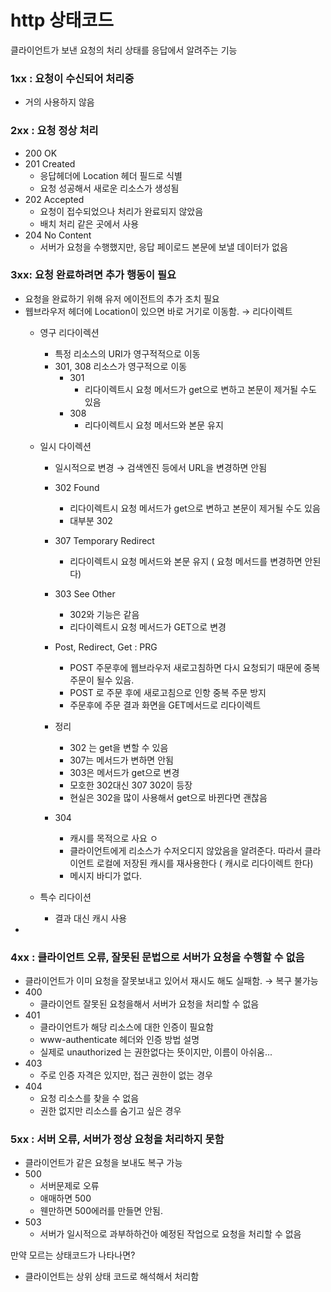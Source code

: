 # http 상태코드

클라이언트가 보낸 요청의 처리 상태를 응답에서 알려주는 기능

### 1xx : 요청이 수신되어 처리중

- 거의 사용하지 않음

### 2xx : 요청 정상 처리

- 200 OK
- 201  Created
    - 응답헤더에 Location 헤더 필드로 식별
    - 요청 성공해서 새로운 리소스가 생성됨
- 202 Accepted
    - 요청이 접수되었으나 처리가 완료되지 않았음
    - 배치 처리 같은 곳에서 사용
- 204 No Content
    - 서버가 요청을 수행했지만, 응답 페이로드 본문에 보낼 데이터가 없음

### 3xx: 요청 완료하려면 추가 행동이 필요

- 요청을 완료하기 위해 유저 에이전트의 추가 조치 필요
- 웹브라우저 헤더에 Location이 있으면 바로 거기로 이동함.  → 리다이렉트
    - 영구 리다이렉션
        - 특정 리소스의 URI가 영구적적으로 이동
        - 301, 308 리소스가 영구적으로 이동
            - 301
                - 리다이렉트시 요청 메서드가 get으로 변하고 본문이 제거될 수도 있음
            - 308
                - 리다이렉트시 요청 메서드와 본문 유지

    - 일시 다이렉션
        - 일시적으로 변경 → 검색엔진 등에서 URL을 변경하면 안됨
        - 302 Found
            - 리다이렉트시 요청 메서드가 get으로 변하고 본문이 제거될 수도 있음
            - 대부분 302
        - 307 Temporary Redirect
            - 리다이렉트시 요청 메서드와 본문 유지 ( 요청 메서드를 변경하면 안된다)
        - 303 See Other
            - 302와 기능은 같음
            - 리다이렉트시 요청 메서드가 GET으로 변경
        - Post, Redirect, Get : PRG
            - POST 주문후에 웹브라우저 새로고침하면 다시 요청되기 때문에 중복 주문이 될수 있음.
            - POST 로 주문 후에 새로고침으로 인항 중복 주문 방지
            - 주문후에 주문 결과 화면을 GET메서드로 리다이렉트

        - 정리
            - 302 는 get을 변할 수 있음
            - 307는 메서드가 변하면 안됨
            - 303은 메서드가 get으로 변경
            - 모호한 302대신 307 302이 등장
            - 현실은 302을 많이 사용해서 get으로 바뀐다면 괜찮음
        - 304
            - 캐시를 목적으로 사요 ㅇ
            - 클라이언트에게 리소스가 수저오디지 않았음을 알려준다. 따라서 클라이언트 로컬에 저장된 캐시를 재사용한다 ( 캐시로 리다이렉트 한다)
            - 메시지 바디가 없다.

    - 특수 리다이션
        - 결과 대신 캐시 사용
-

### 4xx : 클라이언트 오류, 잘못된 문법으로 서버가 요청을 수행할 수 없음

- 클라이언트가 이미 요청을 잘못보내고 있어서 재시도 해도 실패함. → 복구 불가능
- 400
    - 클라이언트 잘못된 요청을해서 서버가 요청을 처리할 수 없음
- 401
    - 클라이언트가 해당 리소스에 대한 인증이 필요함
    - www-authenticate 헤더와 인증 방법 설명
    - 실제로 unauthorized 는 권한없다는 뜻이지만, 이름이 아쉬움...
- 403
    - 주로 인증 자격은 있지만, 접근 권한이 없는 경우
- 404
    - 요청 리소스를 찾을 수 없음
    - 권한 없지만 리소스를 숨기고 싶은 경우

### 5xx : 서버 오류, 서버가 정상 요청을 처리하지 못함

- 클라이언트가 같은 요청을 보내도 복구 가능
- 500
    - 서버문제로 오류
    - 애매하면 500
    - 웬만하면 500에러를 만들면 안됨.
- 503
    - 서버가 일시적으로 과부하하건아 예정된 작업으로 요청을 처리할 수 없음

만약 모르는 상태코드가 나타나면?
- 클라이언트는 상위 상태 코드로 해석해서 처리함